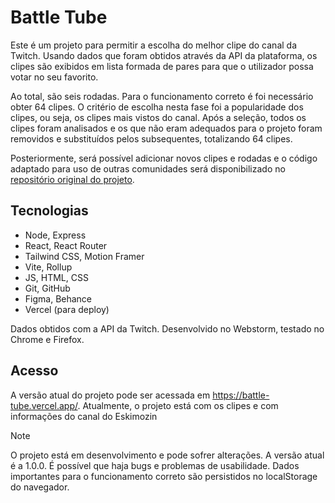 # Battle Tube

Este é um projeto para permitir a escolha do melhor clipe do canal da Twitch. Usando dados que foram obtidos através da API da plataforma, os clipes são exibidos em lista formada de pares para que o utilizador possa votar no seu favorito.

Ao total, são seis rodadas. Para o funcionamento correto é foi necessário obter 64 clipes. O critério de escolha nesta fase foi a popularidade dos clipes, ou seja, os clipes mais vistos do canal. Após a seleção, todos os clipes foram analisados e os que não eram adequados para o projeto foram removidos e substituídos pelos subsequentes, totalizando 64 clipes.

Posteriormente, será possível adicionar novos clipes e rodadas e o código adaptado para uso de outras comunidades será disponibilizado no [repositório original do projeto](https://github.com/gabriersdev/battle-tube).

## Tecnologias

- Node, Express
- React, React Router
- Tailwind CSS, Motion Framer
- Vite, Rollup
- JS, HTML, CSS
- Git, GitHub
- Figma, Behance
- Vercel (para deploy)

Dados obtidos com a API da Twitch. Desenvolvido no Webstorm, testado no Chrome e Firefox.

## Acesso

A versão atual do projeto pode ser acessada em <https://battle-tube.vercel.app/>. Atualmente, o projeto está com os clipes e com informações do canal do Eskimozin

> [!NOTE]
> O projeto está em desenvolvimento e pode sofrer alterações. A versão atual é a 1.0.0. É possível que haja bugs e problemas de usabilidade. Dados importantes para o funcionamento correto são persistidos no localStorage do navegador.
